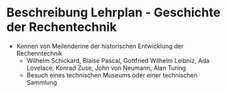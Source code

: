 # Beschreibung Lehrplan - Geschichte der Rechentechnik
- Kennen von Meilenderine der historischen Entwicklung der Rechenntechnik
	- Wilhelm Schickard, Blaise Pascal, Gottfried Wilhelm Leibniz, Ada Lovelace, Konrad Zuse, John von Neumann, Alan Turing 
	- Besuch eines technischen Museums oder einer technischen Sammlung